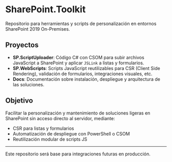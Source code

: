 # SharePoint.Toolkit

Repositorio para herramientas y scripts de personalización en entornos SharePoint 2019 On-Premises.

## Proyectos

- **SP.ScriptUploader**: Código C# con CSOM para subir archivos JavaScript a SharePoint y aplicar `JSLink` a listas y formularios.
- **SP.WebScripts**: Scripts JavaScript reutilizables para CSR (Client Side Rendering), validación de formularios, integraciones visuales, etc.
- **Docs**: Documentación sobre instalación, despliegue y arquitectura de las soluciones.

## Objetivo

Facilitar la personalización y mantenimiento de soluciones ligeras en SharePoint sin acceso directo al servidor, mediante:
- CSR para listas y formularios
- Automatización de despliegue con PowerShell o CSOM
- Reutilización modular de scripts JS

---

Este repositorio será base para integraciones futuras en producción.
